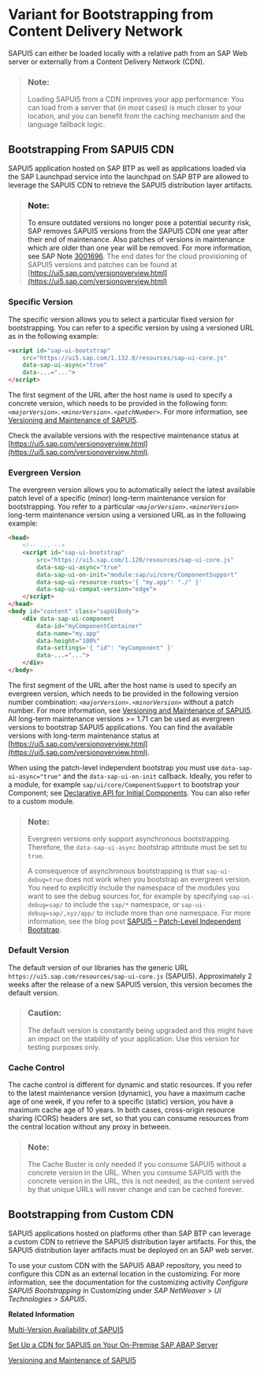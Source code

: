 <!-- loio2d3eb2f322ea4a82983c1c62a33ec4ae -->

# Variant for Bootstrapping from Content Delivery Network

SAPUI5 can either be loaded locally with a relative path from an SAP Web server or externally from a Content Delivery Network \(CDN\). 

> ### Note:  
> Loading SAPUI5 from a CDN improves your app performance: You can load from a server that \(in most cases\) is much closer to your location, and you can benefit from the caching mechanism and the language fallback logic.



<a name="loio2d3eb2f322ea4a82983c1c62a33ec4ae__section_CDN"/>

## Bootstrapping From SAPUI5 CDN

SAPUI5 application hosted on SAP BTP as well as applications loaded via the SAP Launchpad service into the launchpad on SAP BTP are allowed to leverage the SAPUI5 CDN to retrieve the SAPUI5 distribution layer artifacts.

> ### Note:  
> To ensure outdated versions no longer pose a potential security risk, SAP removes SAPUI5 versions from the SAPUI5 CDN one year after their end of maintenance. Also patches of versions in maintenance which are older than one year will be removed. For more information, see SAP Note [3001696](https://me.sap.com/notes/3001696). The end dates for the cloud provisioning of SAPUI5 versions and patches can be found at [https://ui5.sap.com/versionoverview.html](https://ui5.sap.com/versionoverview.html)



### Specific Version

The specific version allows you to select a particular fixed version for bootstrapping. You can refer to a specific version by using a versioned URL as in the following example:

```html
<script id="sap-ui-bootstrap"
    src="https://ui5.sap.com/1.132.0/resources/sap-ui-core.js"
    data-sap-ui-async="true"
    data-...="...">
</script>
```

The first segment of the URL after the host name is used to specify a concrete version, which needs to be provided in the following form: *`<majorVersion>.<minorVersion>.<patchNumber>`*. For more information, see [Versioning and Maintenance of SAPUI5](../02_Read-Me-First/versioning-and-maintenance-of-sapui5-91f0214.md).

Check the available versions with the respective maintenance status at [https://ui5.sap.com/versionoverview.html](https://ui5.sap.com/versionoverview.html).



### Evergreen Version

The evergreen version allows you to automatically select the latest available patch level of a specific \(minor\) long-term maintenance version for bootstrapping. You refer to a particular *`<majorVersion>.<minorVersion>`* long-term maintenance version using a versioned URL as in the following example:

```html
<head>
    <!-- ... -->
    <script id="sap-ui-bootstrap"
        src="https://ui5.sap.com/1.120/resources/sap-ui-core.js"
        data-sap-ui-async="true"
        data-sap-ui-on-init="module:sap/ui/core/ComponentSupport"
        data-sap-ui-resource-roots='{ "my.app": "./" }'
        data-sap-ui-compat-version="edge">
    </script>
</head>
<body id="content" class="sapUiBody">
    <div data-sap-ui-component
        data-id="myComponentContainer"
        data-name="my.app"
        data-height="100%"
        data-settings='{ "id": "myComponent" }'
        data-...="...">
    </div>
</body>
```

The first segment of the URL after the host name is used to specify an evergreen version, which needs to be provided in the following version number combination: *`<majorVersion>.<minorVersion>`* without a patch number. For more information, see [Versioning and Maintenance of SAPUI5](../02_Read-Me-First/versioning-and-maintenance-of-sapui5-91f0214.md). All long-term maintenance versions \>= 1.71 can be used as evergreen versions to bootstrap SAPUI5 applications. You can find the available versions with long-term maintenance status at [https://ui5.sap.com/versionoverview.html](https://ui5.sap.com/versionoverview.html).

When using the patch-level independent bootstrap you must use `data-sap-ui-async="true"` and the `data-sap-ui-on-init` callback. Ideally, you refer to a module, for example `sap/ui/core/ComponentSupport` to bootstrap your Component; see [Declarative API for Initial Components](declarative-api-for-initial-components-82a0fce.md). You can also refer to a custom module.

> ### Note:  
> Evergreen versions only support asynchronous bootstrapping. Therefore, the `data-sap-ui-async` bootstrap attribute must be set to `true`.
> 
> A consequence of asynchronous bootstrapping is that `sap-ui-debug=true` does not work when you bootstrap an evergreen version. You need to explicitly include the namespace of the modules you want to see the debug sources for, for example by specifying `sap-ui-debug=sap/` to include the `sap/*` namespace, or `sap-ui-debug=sap/,xyz/app/` to include more than one namespace. For more information, see the blog post [SAPUI5 – Patch-Level Independent Bootstrap](https://blogs.sap.com/2022/04/14/sapui5-patch-level-independent-bootstrap/).



### Default Version

The default version of our libraries has the generic URL `https://ui5.sap.com/resources/sap-ui-core.js` \(SAPUI5\). Approximately 2 weeks after the release of a new SAPUI5 version, this version becomes the default version.

> ### Caution:  
> The default version is constantly being upgraded and this might have an impact on the stability of your application. Use this version for testing purposes only.



### Cache Control

The cache control is different for dynamic and static resources. If you refer to the latest maintenance version \(dynamic\), you have a maximum cache age of one week, if you refer to a specific \(static\) version, you have a maximum cache age of 10 years. In both cases, cross-origin resource sharing \(CORS\) headers are set, so that you can consume resources from the central location without any proxy in between.

> ### Note:  
> The Cache Buster is only needed if you consume SAPUI5 without a concrete version in the URL. When you consume SAPUI5 with the concrete version in the URL, this is not needed, as the content served by that unique URLs will never change and can be cached forever.



## Bootstrapping from Custom CDN

SAPUI5 applications hosted on platforms other than SAP BTP can leverage a custom CDN to retrieve the SAPUI5 distribution layer artifacts. For this, the SAPUI5 distribution layer artifacts must be deployed on an SAP web server.

To use your custom CDN with the SAPUI5 ABAP repository, you need to configure this CDN as an external location in the customizing. For more information, see the documentation for the customizing activity *Configure SAPUI5 Bootstrapping* in Customizing under *SAP NetWeaver* \> *UI Technologies* \> *SAPUI5*.

**Related Information**  


[Multi-Version Availability of SAPUI5](https://blogs.sap.com/2015/07/30/multi-version-availability-of-sapui5)

[Set Up a CDN for SAPUI5 on Your On-Premise SAP ABAP Server](https://blogs.sap.com/2021/08/17/set-up-a-cdn-for-sapui5-on-your-on-premise-sap-abap-server/)

[Versioning and Maintenance of SAPUI5](../02_Read-Me-First/versioning-and-maintenance-of-sapui5-91f0214.md "Versioning and maintenance strategy for SAPUI5.")

